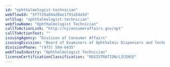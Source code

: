 ```yaml
---
id: "ophthalmologist-technician"
webflowId: "5f7729a84ad0ae1f91a54a5d"
urlSlug: "ophthalmologist-technician"
webflowName: "Ophthalmologist Technician"
callToActionLink: "http://njconsumeraffairs.gov/opt"
callToActionText: ""
issuingAgency: "Division of Consumer Affairs"
issuingDivision: "Board of Examiners of Ophthalmic Dispensers and Technicians"
divisionPhone: "(973) 504-6435"
webflowIndustry: "Ophthalmologist Technician"
licenseCertificationClassification: "REGISTRATION/LICENSE"
---
```

